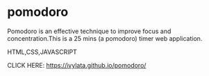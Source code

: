 # pomodoro

Pomodoro is an effective technique to improve focus and concentration.This is a 25 mins (a pomodoro) timer web application.

HTML,CSS,JAVASCRIPT

CLICK HERE: https://ivylata.github.io/pomodoro/

